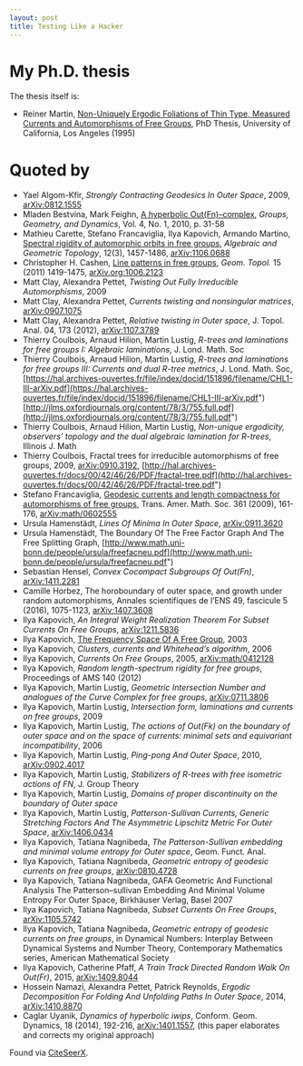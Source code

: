 ```yaml
---
layout: post
title: Testing Like a Hacker
---
```


# My Ph.D. thesis

The thesis itself is:

- Reiner Martin, [Non-Uniquely Ergodic Foliations of Thin Type, Measured Currents and Automorphisms of Free Groups](http://www.worldcat.org/title/non-uniquely-ergodic-foliations-of-thin-type-measured-currents-and-automorphisms-of-free-groups/oclc/34536057), PhD Thesis, University of California, Los Angeles (1995)

# Quoted by

- Yael Algom-Kfir, *Strongly Contracting Geodesics In Outer Space*, 2009, [arXiv:0812.1555](https://arXiv.org/abs/0812.1555)
- Mladen Bestvina, Mark Feighn, [A hyperbolic Out(Fn)–complex](https://utah.pure.elsevier.com/en/publications/a-hyperbolic-outfsubnsub-complex), *Groups, Geometry, and Dynamics*, Vol. 4, No. 1, 2010, p. 31-58
- Mathieu Carette, Stefano Francaviglia, Ilya Kapovich, Armando Martino, [Spectral rigidity of automorphic orbits in free groups](http://msp.org/agt/2012/12-3/p09.xhtml), *Algebraic and Geometric Topology*, 12(3), 1457-1486, [arXiv:1106.0688](https://arXiv.org/abs/1106.0688)
- Christopher H. Cashen, [Line patterns in free groups](http://www.mat.univie.ac.at/~cashen/Splitting.pdf), *Geom. Topol.* 15 (2011) 1419-1475, [arXiv.org:1006.2123](https://arXiv.org/abs/1006.2123)
- Matt Clay, Alexandra Pettet, *Twisting Out Fully Irreducible Automorphisms*, 2009
- Matt Clay, Alexandra Pettet, *Currents twisting and nonsingular matrices*, [arXiv:0907.1075](https://arXiv.org/abs/0907.1075)
- Matt Clay, Alexandra Pettet, *Relative twisting in Outer space*, J. Topol. Anal. 04, 173 (2012), [arXiv:1107.3789](https://arXiv.org/abs/1107.3789)
- Thierry Coulbois, Arnaud Hilion, Martin Lustig, *R-trees and laminations for free groups I: Algebraic laminations*, J. Lond. Math. Soc
- Thierry Coulbois, Arnaud Hilion, Martin Lustig, *R-trees and laminations for free groups III: Currents and dual R-tree metrics*, J. Lond. Math. Soc, [https://hal.archives-ouvertes.fr/file/index/docid/151896/filename/CHL1-III-arXiv.pdf](https://hal.archives-ouvertes.fr/file/index/docid/151896/filename/CHL1-III-arXiv.pdf") [http://jlms.oxfordjournals.org/content/78/3/755.full.pdf](http://jlms.oxfordjournals.org/content/78/3/755.full.pdf")
- Thierry Coulbois, Arnaud Hilion, Martin Lustig, *Non-unique ergodicity, observers’ topology and the dual algebraic lamination for R-trees*, Illinois J. Math
- Thierry Coulbois, Fractal trees for irreducible automorphisms of free groups, 2009, [arXiv:0910.3192](https://arXiv.org/abs/0910.3192), [http://hal.archives-ouvertes.fr/docs/00/42/46/26/PDF/fractal-tree.pdf](http://hal.archives-ouvertes.fr/docs/00/42/46/26/PDF/fractal-tree.pdf")
- Stefano Francaviglia, [Geodesic currents and length compactness for automorphisms of free groups](https://doi.org/10.1090/S0002-9947-08-04420-6), Trans. Amer. Math. Soc. 361 (2009), 161-176, [arXiv:math/0602555](https://arXiv.org/abs/math/0602555)
- Ursula Hamenstädt, *Lines Of Minima In Outer Space*, [arXiv:0911.3620](http://arXiv.org/abs/0911.3620)
- Ursula Hamenstädt, The Boundary Of The Free Factor Graph And The Free Splitting Graph, [http://www.math.uni-bonn.de/people/ursula/freefacneu.pdf](http://www.math.uni-bonn.de/people/ursula/freefacneu.pdf")
- Sebastian Hensel, *Convex Cocompact Subgroups Of Out(Fn)*, [arXiv:1411.2281](http://arXiv.org/abs/1411.2281)
- Camille Horbez, The horoboundary of outer space, and growth under random automorphisms, Annales scientifiques de l’ENS 49, fascicule 5 (2016), 1075-1123, [arXiv:1407.3608](https://arXiv.org/abs/1407.3608)
- Ilya Kapovich, *An Integral Weight Realization Theorem For Subset Currents On Free Groups*, [arXiv:1211.5836](https://arXiv.org/abs/1211.5836)
- Ilya Kapovich, [The Frequency Space Of A Free Group](https://arxiv.org/pdf/math/0311053.pdf), 2003
- Ilya Kapovich, *Clusters, currents and Whitehead’s algorithm*, 2006
- Ilya Kapovich, *Currents On Free Groups*, 2005, [arXiv:math/0412128](https://arXiv.org/abs/math/0412128)
- Ilya Kapovich, *Random length-spectrum rigidity for free groups*, Proceedings of AMS 140 (2012)
- Ilya Kapovich, Martin Lustig, *Geometric Intersection Number and analogues of the Curve Complex for free groups*, [arXiv:0711.3806](https://arXiv.org/abs/0711.3806)
- Ilya Kapovich, Martin Lustig, *Intersection form, laminations and currents on free groups*, 2009
- Ilya Kapovich, Martin Lustig, *The actions of Out(Fk) on the boundary of outer space and on the space of currents: minimal sets and equivariant incompatibility*, 2006
- Ilya Kapovich, Martin Lustig, *Ping-pong And Outer Space*, 2010, [arXiv:0902.4017](https://arXiv.org/abs/0902.4017)
- Ilya Kapovich, Martin Lustig, *Stabilizers of R-trees with free isometric actions of FN*, J. Group Theory
- Ilya Kapovich, Martin Lustig, *Domains of proper discontinuity on the boundary of Outer space*
- Ilya Kapovich, Martin Lustig, *Patterson-Sullivan Currents, Generic Stretching Factors And The Asymmetric Lipschitz Metric For Outer Space*, [arXiv:1406.0434](http://arXiv.org/abs/1406.0434)
- Ilya Kapovich, Tatiana Nagnibeda, *The Patterson-Sullivan embedding and minimal volume entropy for Outer space*, Geom. Funct. Anal.
- Ilya Kapovich, Tatiana Nagnibeda, *Geometric entropy of geodesic currents on free groups*, [arXiv:0810.4728](http://arXiv.org/abs/0810.4728)
- Ilya Kapovich, Tatiana Nagnibeda, GAFA Geometric And Functional Analysis The Patterson–sullivan Embedding And Minimal Volume Entropy For Outer Space, Birkhäuser Verlag, Basel 2007
- Ilya Kapovich, Tatiana Nagnibeda, *Subset Currents On Free Groups*, [arXiv:1105.5742](https://arXiv.org/abs/1105.5742)
- Ilya Kapovich, Tatiana Nagnibeda, *Geometric entropy of geodesic currents on free groups*, in Dynamical Numbers: Interplay Between Dynamical Systems and Number Theory, Contemporary Mathematics series, American Mathematical Society
- Ilya Kapovich, Catherine Pfaff, *A Train Track Directed Random Walk On Out(Fr)*, 2015, [arXiv:1409.8044](https://arXiv.org/abs/1409.8044)
- Hossein Namazi, Alexandra Pettet, Patrick Reynolds, *Ergodic Decomposition For Folding And Unfolding Paths In Outer Space*, 2014, [arXiv:1410.8870](https://arXiv.org/abs/1410.8870)
- Caglar Uyanik, *Dynamics of hyperbolic iwips*, Conform. Geom. Dynamics, 18 (2014), 192-216, [arXiv:1401.1557](https://arXiv.org/abs/1401.1557), (this paper elaborates and corrects my original approach)

Found via [CiteSeerX](http://citeseerx.ist.psu.edu/showciting;jsessionid=A6E261FAED5D39EC792C3B982BED0C10?cid=691814).

